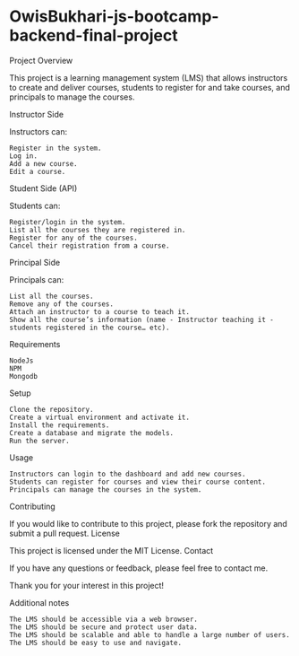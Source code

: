 # OwisBukhari-js-bootcamp-backend-final-project

Project Overview

This project is a learning management system (LMS) that allows instructors to create and deliver courses, students to register for and take courses, and principals to manage the courses.

Instructor Side

Instructors can:

    Register in the system.
    Log in.
    Add a new course.
    Edit a course.

Student Side (API)

Students can:

    Register/login in the system.
    List all the courses they are registered in.
    Register for any of the courses.
    Cancel their registration from a course.

Principal Side

Principals can:

    List all the courses.
    Remove any of the courses.
    Attach an instructor to a course to teach it.
    Show all the course’s information (name - Instructor teaching it - students registered in the course… etc).

Requirements

    NodeJs
    NPM
    Mongodb

Setup

    Clone the repository.
    Create a virtual environment and activate it.
    Install the requirements.
    Create a database and migrate the models.
    Run the server.

Usage

    Instructors can login to the dashboard and add new courses.
    Students can register for courses and view their course content.
    Principals can manage the courses in the system.

Contributing

If you would like to contribute to this project, please fork the repository and submit a pull request.
License

This project is licensed under the MIT License.
Contact

If you have any questions or feedback, please feel free to contact me.

Thank you for your interest in this project!

Additional notes

    The LMS should be accessible via a web browser.
    The LMS should be secure and protect user data.
    The LMS should be scalable and able to handle a large number of users.
    The LMS should be easy to use and navigate.
